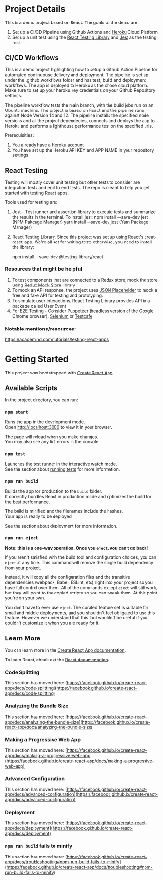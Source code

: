 # Project Details

This is a demo project based on React. The goals of the demo are:

1. Set up a CI/CD Pipeline using Github Actions and <a href="https://heroku.com" target="_blank">Heroku</a> Cloud Platform
2. Set up a unit test using the <a href="https://testing-library.com/docs/react-testing-library/intro/" target="_blank">React Testing Library</a> and <a href="https://jestjs.io/" target="_blank">Jest</a> as the testing tool.


## CI/CD Workflows

This is a demo project highlighting how to setup a Github Action Pipeline for automated continuouse delivery and deployment. The pipeline is set up under the .github.workflows folder and has test, build and deployment workflows. The app is deployed to Heroku as the chose cloud platform. Make sure to set up your heroku key credentials on your Github Repository settings.

The pipeline workflow tests the main branch, with the build jobs run on an Ubuntu machine. The project is based on React and the pipeline runs against Node Version 14 and 12. The pipeline installs the specified node versions and all the project dependecies, connects and deploys the app to Heroku and performs a lighthouse performance test on the specified urls.

Prerequisities:

1. You already have a Heroku account
2. You have set up the Heroku API KEY and APP NAME in your repository settings

## React Testing

Testing will mostly cover unit testing but other tests to consider are integration tests and end to end tests. The repo is meant to help you get started with testing React apps.

Tools used for testing are:

1. Jest - Test runner and assertion library to execute tests and summarize the results in the terminal.
   To install jest:
   npm install --save-dev jest (NPM Pakcage Manager)
   yarn install --save-dev jest (Yarn Package Manager)
2. React Testing Library.
   Since this project was set up using React's creat-react-app. We're all set for writing tests otherwise, you need to install the library:

   npm install --save-dev @testing-library/react

### Resources that might be helpful

1. To test components that are connected to a Redux store, mock the store using <a href="https://github.com/reduxjs/redux-mock-store" target="_blank">Redux Mock Store</a> library
2. To mock an API response, the project uses <a href="https://jsonplaceholder.typicode.com/" target="_blank">JSON Placeholder</a> to mock a free and fake API for testing and prototyping.
3. To simulate user interactions, React Testing Library provides API in a package called <a href="https://github.com/testing-library/user-event#clickelement-eventinit-options" target="_blank">User Event</a>
4. For E2E Testing - Consider <a href="https://pptr.dev/" target="_blank">Puppeteer</a> (headless version of the Google Chrome browser), <a href="https://www.selenium.dev/" target="_blank">Selenium</a> or <a href="https://testcafe.io/" target="_blank">Testcafe</a>

### Notable mentions/resources:

https://academind.com/tutorials/testing-react-apps

# Getting Started

This project was bootstrapped with [Create React App](https://github.com/facebook/create-react-app).

## Available Scripts

In the project directory, you can run:

### `npm start`

Runs the app in the development mode.\
Open [http://localhost:3000](http://localhost:3000) to view it in your browser.

The page will reload when you make changes.\
You may also see any lint errors in the console.

### `npm test`

Launches the test runner in the interactive watch mode.\
See the section about [running tests](https://facebook.github.io/create-react-app/docs/running-tests) for more information.

### `npm run build`

Builds the app for production to the `build` folder.\
It correctly bundles React in production mode and optimizes the build for the best performance.

The build is minified and the filenames include the hashes.\
Your app is ready to be deployed!

See the section about [deployment](https://facebook.github.io/create-react-app/docs/deployment) for more information.

### `npm run eject`

**Note: this is a one-way operation. Once you `eject`, you can't go back!**

If you aren't satisfied with the build tool and configuration choices, you can `eject` at any time. This command will remove the single build dependency from your project.

Instead, it will copy all the configuration files and the transitive dependencies (webpack, Babel, ESLint, etc) right into your project so you have full control over them. All of the commands except `eject` will still work, but they will point to the copied scripts so you can tweak them. At this point you're on your own.

You don't have to ever use `eject`. The curated feature set is suitable for small and middle deployments, and you shouldn't feel obligated to use this feature. However we understand that this tool wouldn't be useful if you couldn't customize it when you are ready for it.

## Learn More

You can learn more in the [Create React App documentation](https://facebook.github.io/create-react-app/docs/getting-started).

To learn React, check out the [React documentation](https://reactjs.org/).

### Code Splitting

This section has moved here: [https://facebook.github.io/create-react-app/docs/code-splitting](https://facebook.github.io/create-react-app/docs/code-splitting)

### Analyzing the Bundle Size

This section has moved here: [https://facebook.github.io/create-react-app/docs/analyzing-the-bundle-size](https://facebook.github.io/create-react-app/docs/analyzing-the-bundle-size)

### Making a Progressive Web App

This section has moved here: [https://facebook.github.io/create-react-app/docs/making-a-progressive-web-app](https://facebook.github.io/create-react-app/docs/making-a-progressive-web-app)

### Advanced Configuration

This section has moved here: [https://facebook.github.io/create-react-app/docs/advanced-configuration](https://facebook.github.io/create-react-app/docs/advanced-configuration)

### Deployment

This section has moved here: [https://facebook.github.io/create-react-app/docs/deployment](https://facebook.github.io/create-react-app/docs/deployment)

### `npm run build` fails to minify

This section has moved here: [https://facebook.github.io/create-react-app/docs/troubleshooting#npm-run-build-fails-to-minify](https://facebook.github.io/create-react-app/docs/troubleshooting#npm-run-build-fails-to-minify)
